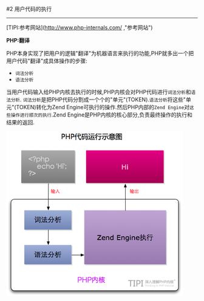#2 用户代码的执行

----

[TIPI:参考网站](http://www.php-internals.com/ ,"参考网站")

**PHP:翻译**

PHP本身实现了把用户的逻辑"翻译"为机器语言来执行的功能,PHP就多出一个把用户代码"翻译"成具体操作的步骤:

* `词法分析`
* `语法分析`

当用户代码输入给PHP内核去执行的时候,PHP内核会对PHP代码进行`词法分析`和`语法分析`.
`词法分析`是把PHP代码分割成一个个的"单元"(TOKEN).`语法分析`将这些"单元"(TOKEN)转化为Zend Engine可执行的操作.然后PHP内部的`Zend Engine`对`这些操作进行顺次的执行`.Zend Engine是PHP内核的核心部分,负责最终操作的执行和结果的返回.

![单进程SAPI生命周期](../img/01.png "单进程SAPI生命周期")



